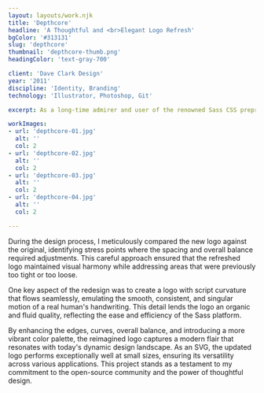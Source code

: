 ```yaml
---
layout: layouts/work.njk
title: 'Depthcore'
headline: 'A Thoughtful and <br>Elegant Logo Refresh'
bgColor: '#313131'
slug: 'depthcore'
thumbnail: 'depthcore-thumb.png'
headingColor: 'text-gray-700'

client: 'Dave Clark Design'
year: '2011'
discipline: 'Identity, Branding'
technology: 'Illustrator, Photoshop, Git'

excerpt: As a long-time admirer and user of the renowned Sass CSS preprocessor, which has empowered me to create my own CSS framework, Uniform CSS, I sought to contribute my design expertise to the open-source community by carefully revitalizing the iconic logo. I embraced the essence of the original design while introducing subtle yet impactful refinements.

workImages:
- url: 'depthcore-01.jpg'
  alt: ''
  col: 2
- url: 'depthcore-02.jpg'
  alt: ''
  col: 2
- url: 'depthcore-03.jpg'
  alt: ''
  col: 2
- url: 'depthcore-04.jpg'
  alt: ''
  col: 2

---
```


During the design process, I meticulously compared the new logo against the original, identifying stress points where the spacing and overall balance required adjustments. This careful approach ensured that the refreshed logo maintained visual harmony while addressing areas that were previously too tight or too loose.

One key aspect of the redesign was to create a logo with script curvature that flows seamlessly, emulating the smooth, consistent, and singular motion of a real human's handwriting. This detail lends the logo an organic and fluid quality, reflecting the ease and efficiency of the Sass platform.

By enhancing the edges, curves, overall balance, and introducing a more vibrant color palette, the reimagined logo captures a modern flair that resonates with today's dynamic design landscape. As an SVG, the updated logo performs exceptionally well at small sizes, ensuring its versatility across various applications. This project stands as a testament to my commitment to the open-source community and the power of thoughtful design.